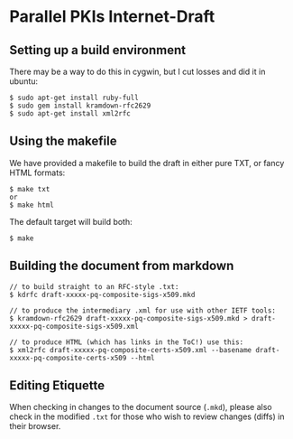 # Parallel PKIs Internet-Draft


## Setting up a build environment

There may be a way to do this in cygwin, but I cut losses and did it in ubuntu:

    $ sudo apt-get install ruby-full
    $ sudo gem install kramdown-rfc2629
    $ sudo apt-get install xml2rfc


## Using the makefile

We have provided a makefile to build the draft in either pure TXT, or fancy HTML formats:

    $ make txt
    or
    $ make html

The default target will build both:

    $ make

## Building the document from markdown

    // to build straight to an RFC-style .txt:
    $ kdrfc draft-xxxxx-pq-composite-sigs-x509.mkd

    // to produce the intermediary .xml for use with other IETF tools:
    $ kramdown-rfc2629 draft-xxxxx-pq-composite-sigs-x509.mkd > draft-xxxxx-pq-composite-sigs-x509.xml

    // to produce HTML (which has links in the ToC!) use this:
    $ xml2rfc draft-xxxxx-pq-composite-certs-x509.xml --basename draft-xxxxx-pq-composite-certs-x509 --html

## Editing Etiquette

When checking in changes to the document source (`.mkd`), please also check in the modified `.txt` for those who wish to review changes (diffs) in their browser.

